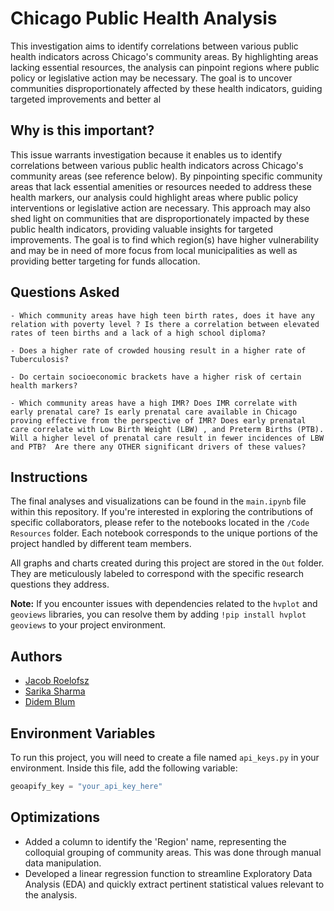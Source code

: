 # Chicago Public Health Analysis

This investigation aims to identify correlations between various public health indicators across Chicago's community areas. By highlighting areas lacking essential resources, the analysis can pinpoint regions where public policy or legislative action may be necessary. The goal is to uncover communities disproportionately affected by these health indicators, guiding targeted improvements and better al

## Why is this important?

This issue warrants investigation because it enables us to identify correlations between various public health indicators across Chicago's community areas (see reference below). By pinpointing specific community areas that lack essential amenities or resources needed to address these health markers, our analysis could highlight areas where public policy interventions or legislative action are necessary. This approach may also shed light on communities that are disproportionately impacted by these public health indicators, providing valuable insights for targeted improvements. The goal is to find which region(s) have higher vulnerability and may be in need of more focus from local municipalities as well as providing better targeting for funds allocation.


## Questions Asked

    - Which community areas have high teen birth rates, does it have any relation with poverty level ? Is there a correlation between elevated rates of teen births and a lack of a high school diploma?

    - Does a higher rate of crowded housing result in a higher rate of Tuberculosis?

    - Do certain socioeconomic brackets have a higher risk of certain health markers?
    
    - Which community areas have a high IMR? Does IMR correlate with  early prenatal care? Is early prenatal care available in Chicago proving effective from the perspective of IMR? Does early prenatal care correlate with Low Birth Weight (LBW) , and Preterm Births (PTB). Will a higher level of prenatal care result in fewer incidences of LBW and PTB?  Are there any OTHER significant drivers of these values?

## Instructions

The final analyses and visualizations can be found in the `main.ipynb` file within this repository. If you're interested in exploring the contributions of specific collaborators, please refer to the notebooks located in the `/Code Resources` folder. Each notebook corresponds to the unique portions of the project handled by different team members.

All graphs and charts created during this project are stored in the `Out` folder. They are meticulously labeled to correspond with the specific research questions they address.

**Note:** If you encounter issues with dependencies related to the `hvplot` and `geoviews` libraries, you can resolve them by adding `!pip install hvplot geoviews` to your project environment.



## Authors

- [Jacob Roelofsz](https://github.com/jroelofsz)
- [Sarika Sharma](https://github.com/SShar-del)
- [Didem Blum](https://github.com/DidemBl)


## Environment Variables

To run this project, you will need to create a file named `api_keys.py` in your environment. Inside this file, add the following variable:

```python
geoapify_key = "your_api_key_here"
```


## Optimizations

- Added a column to identify the 'Region' name, representing the colloquial grouping of community areas. This was done through manual data manipulation.
- Developed a linear regression function to streamline Exploratory Data Analysis (EDA) and quickly extract pertinent statistical values relevant to the analysis.


